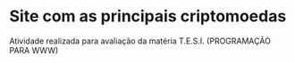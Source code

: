<h1>Site com as principais criptomoedas</h1>

<p>Atividade realizada para avaliação da matéria T.E.S.I. (PROGRAMAÇÃO PARA WWW)</p>
